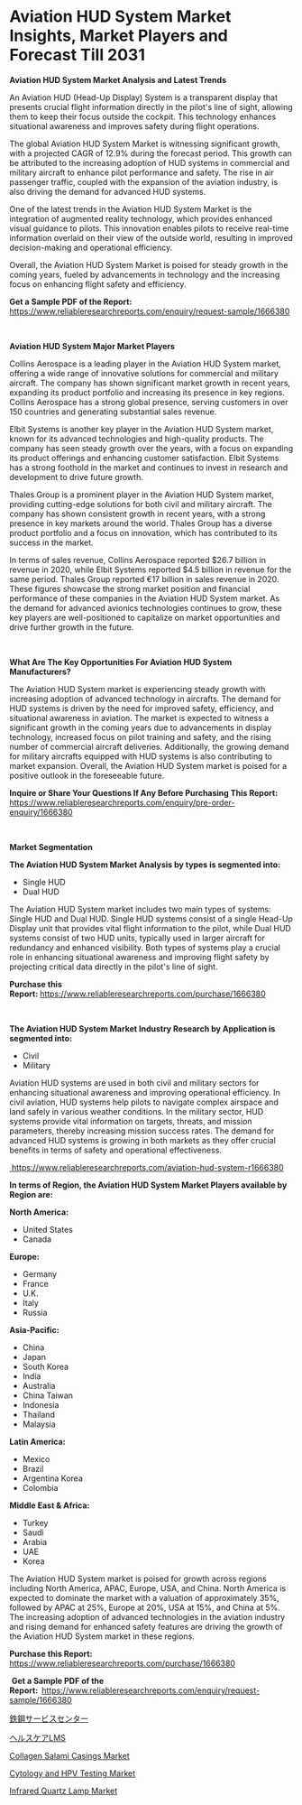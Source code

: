 <p><h1>Aviation HUD System Market Insights, Market Players and Forecast Till 2031</h1></p><p><strong>Aviation HUD System Market Analysis and Latest Trends</strong></p>
<p><p>An Aviation HUD (Head-Up Display) System is a transparent display that presents crucial flight information directly in the pilot's line of sight, allowing them to keep their focus outside the cockpit. This technology enhances situational awareness and improves safety during flight operations.</p><p>The global Aviation HUD System Market is witnessing significant growth, with a projected CAGR of 12.9% during the forecast period. This growth can be attributed to the increasing adoption of HUD systems in commercial and military aircraft to enhance pilot performance and safety. The rise in air passenger traffic, coupled with the expansion of the aviation industry, is also driving the demand for advanced HUD systems.</p><p>One of the latest trends in the Aviation HUD System Market is the integration of augmented reality technology, which provides enhanced visual guidance to pilots. This innovation enables pilots to receive real-time information overlaid on their view of the outside world, resulting in improved decision-making and operational efficiency.</p><p>Overall, the Aviation HUD System Market is poised for steady growth in the coming years, fueled by advancements in technology and the increasing focus on enhancing flight safety and efficiency.</p></p>
<p><strong>Get a Sample PDF of the Report:&nbsp;</strong> <a href="https://www.reliableresearchreports.com/enquiry/request-sample/1666380">https://www.reliableresearchreports.com/enquiry/request-sample/1666380</a></p>
<p>&nbsp;</p>
<p><strong>Aviation HUD System Major Market Players</strong></p>
<p><p>Collins Aerospace is a leading player in the Aviation HUD System market, offering a wide range of innovative solutions for commercial and military aircraft. The company has shown significant market growth in recent years, expanding its product portfolio and increasing its presence in key regions. Collins Aerospace has a strong global presence, serving customers in over 150 countries and generating substantial sales revenue.</p><p>Elbit Systems is another key player in the Aviation HUD System market, known for its advanced technologies and high-quality products. The company has seen steady growth over the years, with a focus on expanding its product offerings and enhancing customer satisfaction. Elbit Systems has a strong foothold in the market and continues to invest in research and development to drive future growth.</p><p>Thales Group is a prominent player in the Aviation HUD System market, providing cutting-edge solutions for both civil and military aircraft. The company has shown consistent growth in recent years, with a strong presence in key markets around the world. Thales Group has a diverse product portfolio and a focus on innovation, which has contributed to its success in the market.</p><p>In terms of sales revenue, Collins Aerospace reported $26.7 billion in revenue in 2020, while Elbit Systems reported $4.5 billion in revenue for the same period. Thales Group reported €17 billion in sales revenue in 2020. These figures showcase the strong market position and financial performance of these companies in the Aviation HUD System market. As the demand for advanced avionics technologies continues to grow, these key players are well-positioned to capitalize on market opportunities and drive further growth in the future.</p></p>
<p>&nbsp;</p>
<p><strong>What Are The Key Opportunities For Aviation HUD System Manufacturers?</strong></p>
<p><p>The Aviation HUD System market is experiencing steady growth with increasing adoption of advanced technology in aircrafts. The demand for HUD systems is driven by the need for improved safety, efficiency, and situational awareness in aviation. The market is expected to witness a significant growth in the coming years due to advancements in display technology, increased focus on pilot training and safety, and the rising number of commercial aircraft deliveries. Additionally, the growing demand for military aircrafts equipped with HUD systems is also contributing to market expansion. Overall, the Aviation HUD System market is poised for a positive outlook in the foreseeable future.</p></p>
<p><strong>Inquire or Share Your Questions If Any Before Purchasing This Report:</strong> <a href="https://www.reliableresearchreports.com/enquiry/pre-order-enquiry/1666380">https://www.reliableresearchreports.com/enquiry/pre-order-enquiry/1666380</a></p>
<p>&nbsp;</p>
<p><strong>Market Segmentation</strong></p>
<p><strong>The Aviation HUD System Market Analysis by types is segmented into:</strong></p>
<p><ul><li>Single HUD</li><li>Dual HUD</li></ul></p>
<p><p>The Aviation HUD System market includes two main types of systems: Single HUD and Dual HUD. Single HUD systems consist of a single Head-Up Display unit that provides vital flight information to the pilot, while Dual HUD systems consist of two HUD units, typically used in larger aircraft for redundancy and enhanced visibility. Both types of systems play a crucial role in enhancing situational awareness and improving flight safety by projecting critical data directly in the pilot's line of sight.</p></p>
<p><strong>Purchase this Report:&nbsp;</strong><a href="https://www.reliableresearchreports.com/purchase/1666380">https://www.reliableresearchreports.com/purchase/1666380</a></p>
<p>&nbsp;</p>
<p><strong>The Aviation HUD System Market Industry Research by Application is segmented into:</strong></p>
<p><ul><li>Civil</li><li>Military</li></ul></p>
<p><p>Aviation HUD systems are used in both civil and military sectors for enhancing situational awareness and improving operational efficiency. In civil aviation, HUD systems help pilots to navigate complex airspace and land safely in various weather conditions. In the military sector, HUD systems provide vital information on targets, threats, and mission parameters, thereby increasing mission success rates. The demand for advanced HUD systems is growing in both markets as they offer crucial benefits in terms of safety and operational effectiveness.</p></p>
<p><a href="https://www.reliableresearchreports.com/aviation-hud-system-r1666380">&nbsp;https://www.reliableresearchreports.com/aviation-hud-system-r1666380</a></p>
<p><strong>In terms of Region, the Aviation HUD System Market Players available by Region are:</strong></p>
<p>
    <p> <strong> North America: </strong>
        <ul>
            <li>United States</li>
            <li>Canada</li>
        </ul>
        </p> 
    <p> <strong> Europe: </strong>
        <ul>
            <li>Germany</li>
            <li>France</li>
            <li>U.K.</li>
            <li>Italy</li>
            <li>Russia</li>
        </ul>
        </p> 
    <p> <strong> Asia-Pacific: </strong>
        <ul>
            <li>China</li>
            <li>Japan</li>
            <li>South Korea</li>
            <li>India</li>
            <li>Australia</li>
            <li>China Taiwan</li>
            <li>Indonesia</li>
            <li>Thailand</li>
            <li>Malaysia</li>
        </ul>
        </p> 
    <p> <strong> Latin America: </strong>
        <ul>
            <li>Mexico</li>
            <li>Brazil</li>
            <li>Argentina Korea</li>
            <li>Colombia</li>
        </ul>
        </p> 
    <p> <strong> Middle East & Africa: </strong>
        <ul>
            <li>Turkey</li>
            <li>Saudi</li>
            <li>Arabia</li>
            <li>UAE</li>
            <li>Korea</li>
        </ul>
    </p>
    </p>
<p><p>The Aviation HUD System market is poised for growth across regions including North America, APAC, Europe, USA, and China. North America is expected to dominate the market with a valuation of approximately 35%, followed by APAC at 25%, Europe at 20%, USA at 15%, and China at 5%. The increasing adoption of advanced technologies in the aviation industry and rising demand for enhanced safety features are driving the growth of the Aviation HUD System market in these regions.</p></p>
<p><strong>Purchase this Report: </strong><a href="https://www.reliableresearchreports.com/purchase/1666380">https://www.reliableresearchreports.com/purchase/1666380</a></p>
<p>&nbsp;<strong>Get a Sample PDF of the Report:&nbsp;&nbsp;</strong><a href="https://www.reliableresearchreports.com/enquiry/request-sample/1666380">https://www.reliableresearchreports.com/enquiry/request-sample/1666380</a></p>
<p><strong></strong></p>
<p><p><a href="https://medium.com/@jackrichards5445/%E3%82%B9%E3%83%81%E3%83%BC%E3%83%AB%E3%82%B5%E3%83%BC%E3%83%93%E3%82%B9%E3%82%BB%E3%83%B3%E3%82%BF%E3%83%BC%E5%B8%82%E5%A0%B4%E3%81%AE%E6%B4%9E%E5%AF%9F-%E5%B8%82%E5%A0%B4%E3%81%AE%E3%83%88%E3%83%AC%E3%83%B3%E3%83%89-%E6%88%90%E9%95%B7-2024%E5%B9%B4%E3%81%8B%E3%82%892031%E5%B9%B4%E3%81%BE%E3%81%A7%E3%81%AE%E4%BA%88%E6%B8%AC-df456b16fccc">鉄鋼サービスセンター</a></p><p><a href="https://medium.com/@agnes.mcguire/%E3%83%98%E3%83%AB%E3%82%B9%E3%82%B1%E3%82%A2lms%E5%B8%82%E5%A0%B4%E3%81%AE%E5%B1%95%E6%9C%9B-%E6%A5%AD%E7%95%8C%E3%81%AE%E6%A6%82%E8%A6%81%E3%81%A8%E4%BA%88%E6%B8%AC-2024%E5%B9%B4%E3%81%8B%E3%82%892031%E5%B9%B4%E3%81%BE%E3%81%A7-8306a5291ac3">ヘルスケアLMS</a></p><p><a href="https://www.linkedin.com/pulse/analyzing-collagen-salami-casings-market-global-industry-p9ruc?trackingId=Lr7JVhAUod1id0lHt0xZOg%3D%3D">Collagen Salami Casings Market</a></p><p><a href="https://medium.com/@abdulkoss1914/cytology-and-hpv-testing-market-size-market-outlook-and-market-forecast-2024-to-2031-4e3d44dc4c04">Cytology and HPV Testing Market</a></p><p><a href="https://www.linkedin.com/pulse/infrared-quartz-lamp-market-insights-cagr-trends-growth-w4t9c?trackingId=7qwn9w3r6r9gHNhGp9v%2Bxg%3D%3D">Infrared Quartz Lamp Market</a></p></p>